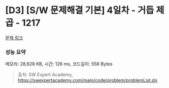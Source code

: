 # [D3] [S/W 문제해결 기본] 4일차 - 거듭 제곱 - 1217 

[문제 링크](https://swexpertacademy.com/main/code/problem/problemDetail.do?contestProbId=AV14dUIaAAUCFAYD) 

### 성능 요약

메모리: 28,628 KB, 시간: 126 ms, 코드길이: 558 Bytes



> 출처: SW Expert Academy, https://swexpertacademy.com/main/code/problem/problemList.do